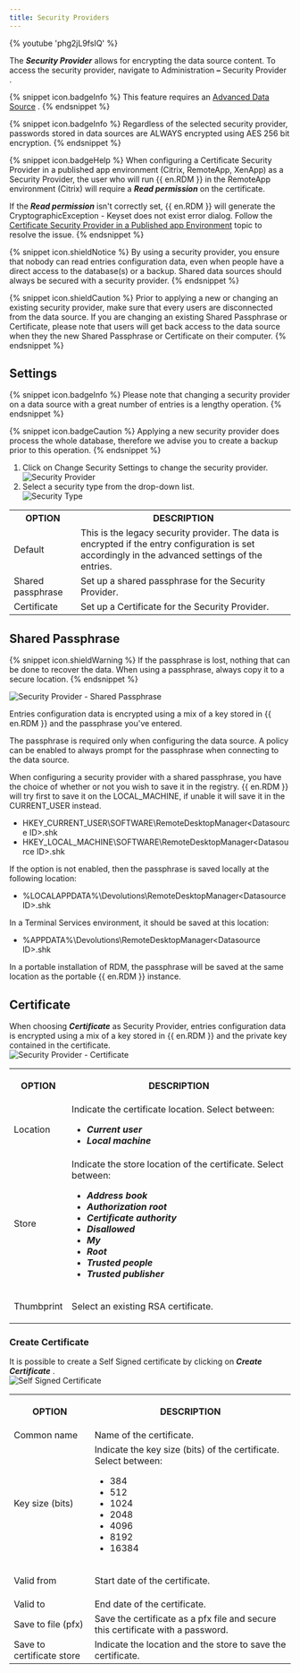 ```yaml
---
title: Security Providers
---
```

{% youtube 'phg2jL9fsIQ' %}  

The ***Security Provider*** &#32; allows for encrypting the data source content. To access the security provider, navigate to Administration ***–*** Security Provider . 

{% snippet icon.badgeInfo %} 
This feature requires an [Advanced Data Source](/rdm/windows/data-sources/data-sources-types/advanced-data-sources/) . 
{% endsnippet %}
 
{% snippet icon.badgeInfo %} 
Regardless of the selected security provider, passwords stored in data sources are ALWAYS encrypted using AES 256 bit encryption. 
{% endsnippet %}
 
{% snippet icon.badgeHelp %} 
When configuring a Certificate Security Provider in a published app environment (Citrix, RemoteApp, XenApp) as a Security Provider, the user who will run {{ en.RDM }} in the RemoteApp environment (Citrix) will require a ***Read permission*** on the certificate.  

If the ***Read permission*** isn&apos;t correctly set, {{ en.RDM }} will generate the CryptographicException - Keyset does not exist error dialog. Follow the [Certificate Security Provider in a Published app Environment](/kb/remote-desktop-manager/how-to-articles/certificate-security-provider-published-app-environment/) topic to resolve the issue. 
{% endsnippet %}
 
{% snippet icon.shieldNotice %} 
By using a security provider, you ensure that nobody can read entries configuration data, even when people have a direct access to the database(s) or a backup. Shared data sources should always be secured with a security provider. 
{% endsnippet %}
 
{% snippet icon.shieldCaution %} 
Prior to applying a new or changing an existing security provider, make sure that every users are disconnected from the data source. If you are changing an existing Shared Passphrase or Certificate, please note that users will get back access to the data source when they the new Shared Passphrase or Certificate on their computer. 
{% endsnippet %}
 
## Settings 

{% snippet icon.badgeInfo %} 
Please note that changing a security provider on a data source with a great number of entries is a lengthy operation. 
{% endsnippet %}
 
{% snippet icon.badgeCaution %} 
Applying a new security provider does process the whole database, therefore we advise you to create a backup prior to this operation. 
{% endsnippet %}
 
1. Click on Change Security Settings to change the security provider.  
![Security Provider](/img/en/rdm/windows/clip10284.png) 
1. Select a security type from the drop-down list.  
![Security Type](/img/en/rdm/windows/clip10285.png) 

<table>
	<tr>
		<th>
OPTION 
		</th>
		<th>
DESCRIPTION 
		</th>
	</tr>
	<tr>
		<td>
Default 
		</td>
		<td>
This is the legacy security provider. The data is encrypted if the entry configuration is set accordingly in the advanced settings of the entries. 
		</td>
	</tr>
	<tr>
		<td>
Shared passphrase 
		</td>
		<td>
Set up a shared passphrase for the Security Provider. 
		</td>
	</tr>
	<tr>
		<td>
Certificate 
		</td>
		<td>
Set up a Certificate for the Security Provider. 
		</td>
	</tr>
</table>

## Shared Passphrase 

{% snippet icon.shieldWarning %} 
If the passphrase is lost, nothing that can be done to recover the data. When using a passphrase, always copy it to a secure location. 
{% endsnippet %}
 
![Security Provider - Shared Passphrase](/img/en/rdm/windows/clip3436.png) 

Entries configuration data is encrypted using a mix of a key stored in {{ en.RDM }} and the passphrase you&apos;ve entered.  

The passphrase is required only when configuring the data source. A policy can be enabled to always prompt for the passphrase when connecting to the data source.  

When configuring a security provider with a shared passphrase, you have the choice of whether or not you wish to save it in the registry. {{ en.RDM }} will try first to save it on the LOCAL_MACHINE, if unable it will save it in the CURRENT_USER instead.  

* HKEY_CURRENT_USER\SOFTWARE\RemoteDesktopManager&lt;Datasource ID&gt;.shk 
* HKEY_LOCAL_MACHINE\SOFTWARE\RemoteDesktopManager&lt;Datasource ID&gt;.shk 

If the option is not enabled, then the passphrase is saved locally at the following location:  

* %LOCALAPPDATA%\Devolutions\RemoteDesktopManager&lt;Datasource ID&gt;.shk 

In a Terminal Services environment, it should be saved at this location:  

* %APPDATA%\Devolutions\RemoteDesktopManager&lt;Datasource ID&gt;.shk 

In a portable installation of RDM, the passphrase will be saved at the same location as the portable {{ en.RDM }} instance. 

## Certificate 

When choosing ***Certificate*** as Security Provider, entries configuration data is encrypted using a mix of a key stored in {{ en.RDM }} and the private key contained in the certificate.  
![Security Provider - Certificate](/img/en/rdm/windows/clip10286.png) 

<table>
	<tr>
		<th>

OPTION 
		</th>
		<th>
DESCRIPTION 
		</th>
	</tr>
	<tr>
		<td>
Location 
		</td>
		<td>
Indicate the certificate location. Select between:  

* ***Current user*** 
* ***Local machine*** 
		</td>
	</tr>
	<tr>
		<td>
Store 
		</td>
		<td>
Indicate the store location of the certificate. Select between:  

* ***Address book*** 
* ***Authorization root*** 
* ***Certificate authority*** 
* ***Disallowed*** 
* ***My*** 
* ***Root*** 
* ***Trusted people*** 
* ***Trusted publisher*** 
		</td>
	</tr>
	<tr>
		<td>
Thumbprint 
		</td>
		<td>
Select an existing RSA certificate. 
		</td>
	</tr>
</table>

### Create Certificate 

It is possible to create a Self Signed certificate by clicking on ***Create Certificate*** .  
![Self Signed Certificate](/img/en/rdm/windows/clip10288.png) 

<table>
	<tr>
		<th>

OPTION 
		</th>
		<th>
DESCRIPTION 
		</th>
	</tr>
	<tr>
		<td>
Common name 
		</td>
		<td>
Name of the certificate. 
		</td>
	</tr>
	<tr>
		<td>
Key size (bits) 
		</td>
		<td>
Indicate the key size (bits) of the certificate. Select between:  

* 384 
* 512 
* 1024 
* 2048 
* 4096 
* 8192 
* 16384 
		</td>
	</tr>
	<tr>
		<td>
Valid from 
		</td>
		<td>
Start date of the certificate. 
		</td>
	</tr>
	<tr>
		<td>
Valid to 
		</td>
		<td>
End date of the certificate. 
		</td>
	</tr>
	<tr>
		<td>
Save to file (pfx) 
		</td>
		<td>
Save the certificate as a pfx file and secure this certificate with a password. 
		</td>
	</tr>
	<tr>
		<td>
Save to certificate store 
		</td>
		<td>
Indicate the location and the store to save the certificate. 
		</td>
	</tr>
</table>


